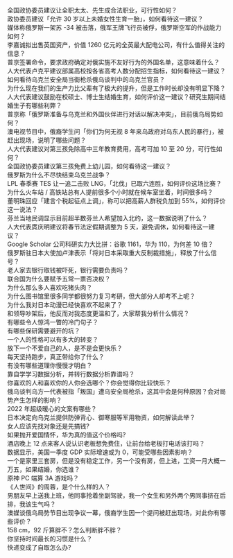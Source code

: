 全国政协委员建议让全职太太、先生成合法职业，可行性如何？  
政协委员建议「允许 30 岁以上未婚女性生育一胎」，如何看待这一建议？  
媒体称俄罗斯一架苏 -34 被击落，俄军王牌飞行员被俘，俄罗斯空军的作战能力如何？  
李嘉诚拟出售英国资产，价值 1260 亿元的全英最大配电公司，有什么值得关注的信息？  
普京签署命令，要求政府确定对俄实施不友好行为的外国名单，这意味着什么？  
人大代表卢克平建议部属高校按各省高考人数分配招生指标，如何看待这一建议？  
如何看待乌克兰安全局当街枪杀俄乌谈判中的乌克兰官员？  
为什么现在我们的生产力比父辈有了极大的提升，但是工作时长却没有明显下降？  
人大代表建议鼓励在校硕士、博士生结婚生育，如何评价这一建议？研究生期间结婚生子有哪些利弊？  
普京称「俄罗斯准备与乌克兰和外国伙伴进行对话以解决冲突」，目前俄乌局势如何？  
澳电视节目中，俄裔学生问「你们为何无视 8 年来乌政府对乌东人民的暴行」，被赶出现场，说明了哪些问题？  
人大代表建议对第三孩免除高中三年教育费用，高考可加 10 至 20 分，可行性如何？  
全国政协委员建议第三孩免费上幼儿园，如何看待这一建议？  
俄罗斯为什么不尽快结束乌克兰战争？  
LPL 春季赛 TES 让一追二击败 LNG，「北伐」已取六连胜，如何评价这场比赛？  
为什么火车站 / 高铁站总有人提前很多个小时就在候车室坐着，时间很多吗？  
董明珠回应「建言个税起征点上调」，称可以把高薪人群税负加到 55%，如何评价这一说法？  
芬兰当地民调显示目前超半数芬兰人希望加入北约，这一数据说明了什么？  
人大代表庹庆明建议将春节法定假期调整为 5 天，避免调休，如何看待这一建议？  
Google Scholar 公司科研实力大比拼：谷歌 1161，华为 110，为何差 10 倍？  
俄罗斯驻日本大使加卢津表示「将对日本采取重大反制裁措施」，释放了什么信号？  
老人家去银行取钱被吓死，银行需要负责吗？  
联合国为什么要赋予五常一票否决权？  
为什么那么多人喜欢吃猪头肉？  
为什么图书馆里很多同学都很努力复习考研，但大部分人却考不上呢？  
为什么我对日本动漫已经快喜欢不起来了？  
和领导吵架后，他反而对我态度更温和了，大家帮我分析什么情况？  
有哪些令人惊鸿一瞥的冷门句子？  
有哪些保研需要避开的坑？  
一个人的性格可以有多大的转变？  
放下一个不爱自己的人，是不是会更快乐？  
每天坚持跑步，真正带给你了什么？  
有没有哪些道理你慢慢才明白？  
靠自学学习数据分析，并转行数据分析靠谱吗？  
你喜欢的人和喜欢你的人你会选哪个？你会觉得你比较快乐？  
俄乌谈判乌方一代表被指「叛国」遭乌安全局枪杀，这其中会是何种原因？会对局势产生怎样的影响？  
2022 年超级暖心的文案有哪些？  
日本决定向乌克兰提供防弹背心、御寒服等军用物资，如何解读此举？  
女人应该先找对象还是先搞钱?  
如果抛开爱国情怀，华为真的值这个价格吗?  
酒店晚上 12 点来客人说认识老板想免费住，让前台给老板打电话该打吗？  
数据显示，美国一季度 GDP 实际增速或为 0，可能受哪些因素影响？  
一个是家里三套房，但是没有稳定工作，另一个没有房，但上进，工资一月大概一万五，如果结婚，你选谁？  
原神 PC 端算 3A 游戏吗？  
《人世间》的周蓉，是个什么样的人？  
男朋友早上送我上班，他同事抢着坐副驾驶，我一个女生和另外两个男同事挤在后排，我该生气吗？  
澳媒谈俄乌局势节目出现争议一幕，俄裔学生因一个提问被赶出现场，对此你有哪些评价？  
158 cm，92 斤算胖不？怎么判断胖不胖？  
你坚持时间最长的习惯是什么？  
快递变成了自取怎么办?  
